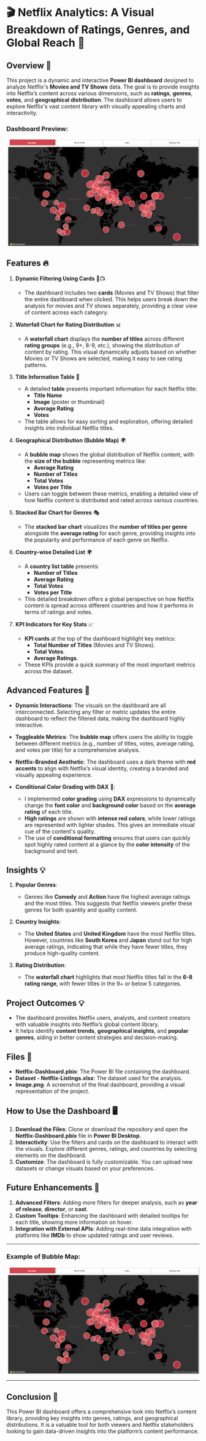 # 🎬 Netflix Analytics: A Visual Breakdown of Ratings, Genres, and Global Reach 🍿

## Overview 📝
This project is a dynamic and interactive **Power BI dashboard** designed to analyze Netflix's **Movies and TV Shows** data. The goal is to provide insights into Netflix’s content across various dimensions, such as **ratings**, **genres**, **votes**, and **geographical distribution**. The dashboard allows users to explore Netflix's vast content library with visually appealing charts and interactivity.
### Dashboard Preview:
![Dashboard](https://github.com/KeshavaYada/Netflix-Dashboard/blob/main/Bubble%20chart.png)

## Features 🔥

1. **Dynamic Filtering Using Cards** 🎥📺
   - The dashboard includes two **cards** (Movies and TV Shows) that filter the entire dashboard when clicked. This helps users break down the analysis for movies and TV shows separately, providing a clear view of content across each category.

2. **Waterfall Chart for Rating Distribution** 📊
   - A **waterfall chart** displays the **number of titles** across different **rating groups** (e.g., 9+, 8-9, etc.), showing the distribution of content by rating. This visual dynamically adjusts based on whether Movies or TV Shows are selected, making it easy to see rating patterns.

3. **Title Information Table** 📝
   - A detailed **table** presents important information for each Netflix title:
     - **Title Name**
     - **Image** (poster or thumbnail)
     - **Average Rating**
     - **Votes**
   - The table allows for easy sorting and exploration, offering detailed insights into individual Netflix titles.

4. **Geographical Distribution (Bubble Map)** 🌍
   - A **bubble map** shows the global distribution of Netflix content, with the **size of the bubble** representing metrics like:
     - **Average Rating**
     - **Number of Titles**
     - **Total Votes**
     - **Votes per Title**
   - Users can toggle between these metrics, enabling a detailed view of how Netflix content is distributed and rated across various countries.

5. **Stacked Bar Chart for Genres** 🎭
   - The **stacked bar chart** visualizes the **number of titles per genre** alongside the **average rating** for each genre, providing insights into the popularity and performance of each genre on Netflix.

6. **Country-wise Detailed List** 🌍
   - A **country list table** presents:
     - **Number of Titles**
     - **Average Rating**
     - **Total Votes**
     - **Votes per Title**
   - This detailed breakdown offers a global perspective on how Netflix content is spread across different countries and how it performs in terms of ratings and votes.

7. **KPI Indicators for Key Stats** 📈
   - **KPI cards** at the top of the dashboard highlight key metrics:
     - **Total Number of Titles** (Movies and TV Shows).
     - **Total Votes**.
     - **Average Ratings**.
   - These KPIs provide a quick summary of the most important metrics across the dataset.

## Advanced Features 🚀

- **Dynamic Interactions**: The visuals on the dashboard are all interconnected. Selecting any filter or metric updates the entire dashboard to reflect the filtered data, making the dashboard highly interactive.
  
- **Toggleable Metrics**: The **bubble map** offers users the ability to toggle between different metrics (e.g., number of titles, votes, average rating, and votes per title) for a comprehensive analysis.

- **Netflix-Branded Aesthetic**: The dashboard uses a dark theme with **red accents** to align with Netflix’s visual identity, creating a branded and visually appealing experience.
- **Conditional Color Grading with DAX** 🎨:
   - I implemented **color grading** using **DAX** expressions to dynamically change the **font color** and **background color** based on the **average rating** of each title.
   - **High ratings** are shown with **intense red colors**, while lower ratings are represented with lighter shades. This gives an immediate visual cue of the content's quality.
   - The use of **conditional formatting** ensures that users can quickly spot highly rated content at a glance by the **color intensity** of the background and text.

## Insights 💡

1. **Popular Genres**:
   - Genres like **Comedy** and **Action** have the highest average ratings and the most titles. This suggests that Netflix viewers prefer these genres for both quantity and quality content.

2. **Country Insights**:
   - The **United States** and **United Kingdom** have the most Netflix titles. However, countries like **South Korea** and **Japan** stand out for high average ratings, indicating that while they have fewer titles, they produce high-quality content.

3. **Rating Distribution**:
   - The **waterfall chart** highlights that most Netflix titles fall in the **6-8 rating range**, with fewer titles in the 9+ or below 5 categories.

## Project Outcomes 💡

- The dashboard provides Netflix users, analysts, and content creators with valuable insights into Netflix’s global content library.
- It helps identify **content trends**, **geographical insights**, and **popular genres**, aiding in better content strategies and decision-making.

## Files 📁

- **Netflix-Dashboard.pbix**: The Power BI file containing the dashboard.
- **Dataset - Netflix-Listings.xlsx**: The dataset used for the analysis.
- **Image.png**: A screenshot of the final dashboard, providing a visual representation of the project.

## How to Use the Dashboard 🖥️

1. **Download the Files**: Clone or download the repository and open the **Netflix-Dashboard.pbix** file in **Power BI Desktop**.
2. **Interactivity**: Use the filters and cards on the dashboard to interact with the visuals. Explore different genres, ratings, and countries by selecting elements on the dashboard.
3. **Customize**: The dashboard is fully customizable. You can upload new datasets or change visuals based on your preferences.

## Future Enhancements 🚀

1. **Advanced Filters**: Adding more filters for deeper analysis, such as **year of release**, **director**, or **cast**.
2. **Custom Tooltips**: Enhancing the dashboard with detailed tooltips for each title, showing more information on hover.
3. **Integration with External APIs**: Adding real-time data integration with platforms like **IMDb** to show updated ratings and user reviews.



---

### Example of Bubble Map:
![Bubble Map](https://github.com/KeshavaYada/Netflix-Dashboard/blob/main/Bubble%20chart.png)

---

## Conclusion 🏁

This Power BI dashboard offers a comprehensive look into Netflix’s content library, providing key insights into genres, ratings, and geographical distributions. It is a valuable tool for both viewers and Netflix stakeholders looking to gain data-driven insights into the platform’s content performance.

